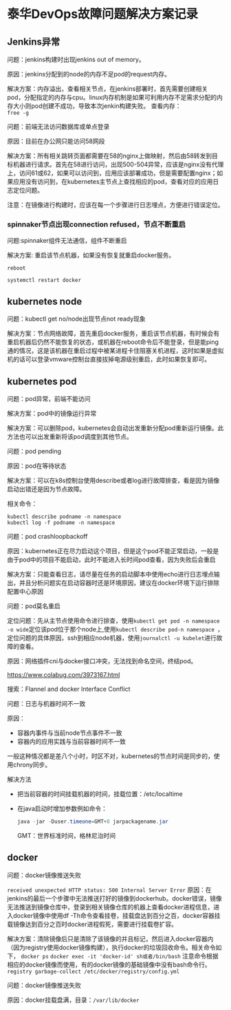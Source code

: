 # 泰华DevOps故障问题解决方案记录

 ## Jenkins异常
 问题：jenkins构建时出现jenkins out of memory。

 原因：jenkins分配到的node的内存不足pod的request内存。

 解决方案：内存溢出，查看相关节点，在jenkins部署时，首先需要创建相关pod，分配指定的内存与cpu。linux内存机制是如果可利用内存不足需求分配的内存大小则pod创建不成功，导致本次jenkin构建失败。
 查看内存：  
`free -g`




 问题：前端无法访问数据库或单点登录

 原因：目前在办公网只能访问58网段

 解决方案：所有相关跳转页面都需要在58的nginx上做映射，然后由58转发到目标机器进行请求。首先在58进行访问，出现500-504异常，应该是nginx没有代理上，访问61或62，如果可以访问到，应用应该部署成功，但是需要配置nginx；如果应用没有访问到，在kubernetes主节点上查找相应的pod，查看对应的应用日志定位问题。

 注意：在镜像进行构建时，应该在每一个步骤进行日志埋点，方便进行错误定位。

 

### spinnaker节点出现connection refused，节点不断重启

问题:spinnaker组件无法通信，组件不断重启

解决方案: 重启该节点机器，如果没有恢复就重启docker服务。

`reboot`

`systemctl restart docker`



 ## kubernetes node

 问题：kubectl get no/node出现节点not ready现象

 解决方案：节点网络故障，首先重启docker服务，重启该节点机器，有时候会有重启机器后仍然不能恢复的状态，或机器在reboot命令后不能登录，但是能ping通的情况，这是该机器在重启过程中被某进程卡住阻塞关机进程，这时如果是虚拟机的话可以登录vmware控制台直接拔掉电源级别重启，此时如果恢复即可。







## kubernetes pod

 问题：pod异常，前端不能访问

 解决方案：pod中的镜像运行异常

 解决方案：可以删除pod，kubernetes会自动出发重新分配pod重新运行镜像。此方法也可以出发重新将该pod调度到其他节点。



 问题：pod pending

 原因：pod在等待状态

 解决方案：可以在k8s控制台使用describe或者log进行故障排查，看是因为镜像启动出错还是因为节点故障。

相关命令：

```shell
kubectl describe podname -n namespace
kubectl log -f podname -n namespace
```



 问题：pod crashloopbackoff

 原因：kubernetes正在尽力启动这个项目，但是这个pod不能正常启动，一般是由于pod中的项目不能启动，此时不能进入长时间pod查看，因为失败后会重启

 解决方案：只能查看日志，请尽量在任务的启动脚本中使用echo进行日志埋点输出，并且分析问题实在启动容器时还是环境原因，建议在docker环境下运行排除配置中心原因



问题：pod莫名重启

定位问题：先从主节点使用命令进行排查，使用`kubectl get pod -n namespace -o wide`定位该pod位于那个node上,使用`kubectl describe pod-n namespace `，定位问题的具体原因，ssh到相应node机器，使用`journalctl -u kubelet`进行故障的查看。

原因：网络插件cni与docker接口冲突，无法找到命名空间，终结pod。

https://www.colabug.com/3973167.html

搜索：Flannel and docker Interface Conflict



问题：日志与机器时间不一致

原因：

- 容器内事件与当前node节点事件不一致
- 容器内的应用实践与当前容器时间不一致 

一般这种情况都是差八个小时，时区不对，kubernetes的节点时间是同步的，使用chrony同步。

解决方法

- 把当前容器的时间挂载机器的时间，挂载位置：/etc/localtime

- 在java启动时增加参数例如命令：

  ```java
  java -jar -Duser.timeone=GMT+8 jarpackagename.jar
  ```

  GMT：世界标准时间，格林尼治时间




## docker
 问题：docker镜像推送失败

`received unexpected HTTP status: 500 Internal Server Error`
 原因：在jenkins的最后一个步骤中无法推送打好的镜像到dockerhub。docker错误，镜像无法推送到镜像仓库中，登录到相关镜像仓库的机器上查看docker进程信息，进入docker镜像中使用df -Th命令查看挂卷，挂载盘达到百分之百，docker容器挂载镜像达到百分之百时docker进程假死，需要进行挂载卷扩容。

 解决方案：清除镜像后只是清除了该镜像的并且标记，然后进入docker容器内（因为registry使用docker镜像构建），执行docker的垃圾回收命令。相关命令如下，
`docker ps`
`docker exec -it 'docker-id' sh或者/bin/bash`
 注意命令根据相应的docker镜像而使用，有的docker镜像的基础镜像中没有bash命令行。
`registry garbage-collect /etc/docker/registry/config.yml`



问题：docker镜像推送失败

原因：docker挂载盘满，目录：`/var/lib/docker`

 